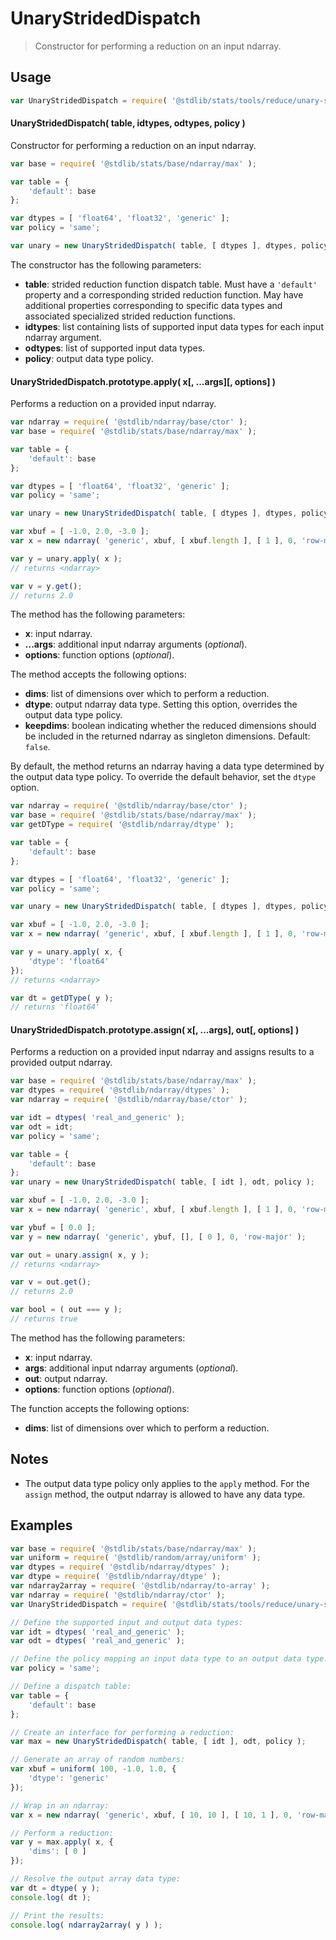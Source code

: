 <!--

@license Apache-2.0

Copyright (c) 2025 The Stdlib Authors.

Licensed under the Apache License, Version 2.0 (the "License");
you may not use this file except in compliance with the License.
You may obtain a copy of the License at

   http://www.apache.org/licenses/LICENSE-2.0

Unless required by applicable law or agreed to in writing, software
distributed under the License is distributed on an "AS IS" BASIS,
WITHOUT WARRANTIES OR CONDITIONS OF ANY KIND, either express or implied.
See the License for the specific language governing permissions and
limitations under the License.

-->

# UnaryStridedDispatch

> Constructor for performing a reduction on an input ndarray.

<section class="usage">

## Usage

```javascript
var UnaryStridedDispatch = require( '@stdlib/stats/tools/reduce/unary-strided-dispatch' );
```

#### UnaryStridedDispatch( table, idtypes, odtypes, policy )

Constructor for performing a reduction on an input ndarray.

```javascript
var base = require( '@stdlib/stats/base/ndarray/max' );

var table = {
    'default': base
};

var dtypes = [ 'float64', 'float32', 'generic' ];
var policy = 'same';

var unary = new UnaryStridedDispatch( table, [ dtypes ], dtypes, policy );
```

The constructor has the following parameters:

-   **table**: strided reduction function dispatch table. Must have a `'default'` property and a corresponding strided reduction function. May have additional properties corresponding to specific data types and associated specialized strided reduction functions.
-   **idtypes**: list containing lists of supported input data types for each input ndarray argument.
-   **odtypes**: list of supported input data types.
-   **policy**: output data type policy.

#### UnaryStridedDispatch.prototype.apply( x\[, ...args]\[, options] )

Performs a reduction on a provided input ndarray.

```javascript
var ndarray = require( '@stdlib/ndarray/base/ctor' );
var base = require( '@stdlib/stats/base/ndarray/max' );

var table = {
    'default': base
};

var dtypes = [ 'float64', 'float32', 'generic' ];
var policy = 'same';

var unary = new UnaryStridedDispatch( table, [ dtypes ], dtypes, policy );

var xbuf = [ -1.0, 2.0, -3.0 ];
var x = new ndarray( 'generic', xbuf, [ xbuf.length ], [ 1 ], 0, 'row-major' );

var y = unary.apply( x );
// returns <ndarray>

var v = y.get();
// returns 2.0
```

The method has the following parameters:

-   **x**: input ndarray.
-   **...args**: additional input ndarray arguments (_optional_).
-   **options**: function options (_optional_).

The method accepts the following options:

-   **dims**: list of dimensions over which to perform a reduction.
-   **dtype**: output ndarray data type. Setting this option, overrides the output data type policy.
-   **keepdims**: boolean indicating whether the reduced dimensions should be included in the returned ndarray as singleton dimensions. Default: `false`.

By default, the method returns an ndarray having a data type determined by the output data type policy. To override the default behavior, set the `dtype` option.

```javascript
var ndarray = require( '@stdlib/ndarray/base/ctor' );
var base = require( '@stdlib/stats/base/ndarray/max' );
var getDType = require( '@stdlib/ndarray/dtype' );

var table = {
    'default': base
};

var dtypes = [ 'float64', 'float32', 'generic' ];
var policy = 'same';

var unary = new UnaryStridedDispatch( table, [ dtypes ], dtypes, policy );

var xbuf = [ -1.0, 2.0, -3.0 ];
var x = new ndarray( 'generic', xbuf, [ xbuf.length ], [ 1 ], 0, 'row-major' );

var y = unary.apply( x, {
    'dtype': 'float64'
});
// returns <ndarray>

var dt = getDType( y );
// returns 'float64'
```

#### UnaryStridedDispatch.prototype.assign( x\[, ...args], out\[, options] )

Performs a reduction on a provided input ndarray and assigns results to a provided output ndarray.

```javascript
var base = require( '@stdlib/stats/base/ndarray/max' );
var dtypes = require( '@stdlib/ndarray/dtypes' );
var ndarray = require( '@stdlib/ndarray/base/ctor' );

var idt = dtypes( 'real_and_generic' );
var odt = idt;
var policy = 'same';

var table = {
    'default': base
};
var unary = new UnaryStridedDispatch( table, [ idt ], odt, policy );

var xbuf = [ -1.0, 2.0, -3.0 ];
var x = new ndarray( 'generic', xbuf, [ xbuf.length ], [ 1 ], 0, 'row-major' );

var ybuf = [ 0.0 ];
var y = new ndarray( 'generic', ybuf, [], [ 0 ], 0, 'row-major' );

var out = unary.assign( x, y );
// returns <ndarray>

var v = out.get();
// returns 2.0

var bool = ( out === y );
// returns true
```

The method has the following parameters:

-   **x**: input ndarray.
-   **args**: additional input ndarray arguments (_optional_).
-   **out**: output ndarray.
-   **options**: function options (_optional_).

The function accepts the following options:

-   **dims**: list of dimensions over which to perform a reduction.

</section>

<!-- /.usage -->

<section class="notes">

## Notes

-   The output data type policy only applies to the `apply` method. For the `assign` method, the output ndarray is allowed to have any data type.

</section>

<!-- /.notes -->

<section class="examples">

## Examples

<!-- eslint no-undef: "error" -->

```javascript
var base = require( '@stdlib/stats/base/ndarray/max' );
var uniform = require( '@stdlib/random/array/uniform' );
var dtypes = require( '@stdlib/ndarray/dtypes' );
var dtype = require( '@stdlib/ndarray/dtype' );
var ndarray2array = require( '@stdlib/ndarray/to-array' );
var ndarray = require( '@stdlib/ndarray/ctor' );
var UnaryStridedDispatch = require( '@stdlib/stats/tools/reduce/unary-strided-dispatch' );

// Define the supported input and output data types:
var idt = dtypes( 'real_and_generic' );
var odt = dtypes( 'real_and_generic' );

// Define the policy mapping an input data type to an output data type:
var policy = 'same';

// Define a dispatch table:
var table = {
    'default': base
};

// Create an interface for performing a reduction:
var max = new UnaryStridedDispatch( table, [ idt ], odt, policy );

// Generate an array of random numbers:
var xbuf = uniform( 100, -1.0, 1.0, {
    'dtype': 'generic'
});

// Wrap in an ndarray:
var x = new ndarray( 'generic', xbuf, [ 10, 10 ], [ 10, 1 ], 0, 'row-major' );

// Perform a reduction:
var y = max.apply( x, {
    'dims': [ 0 ]
});

// Resolve the output array data type:
var dt = dtype( y );
console.log( dt );

// Print the results:
console.log( ndarray2array( y ) );
```

</section>

<!-- /.examples -->

<!-- Section for related `stdlib` packages. Do not manually edit this section, as it is automatically populated. -->

<section class="related">

</section>

<!-- /.related -->

<!-- Section for all links. Make sure to keep an empty line after the `section` element and another before the `/section` close. -->

<section class="links">

</section>

<!-- /.links -->
